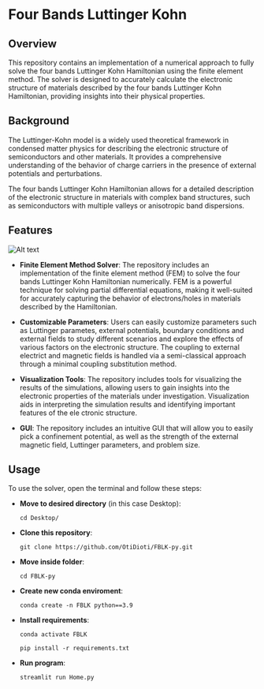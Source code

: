 # Four Bands Luttinger Kohn

## Overview

This repository contains an implementation of a numerical approach to fully solve the four bands Luttinger Kohn Hamiltonian using the finite element method. The solver is designed to accurately calculate the electronic structure of materials described by the four bands Luttinger Kohn Hamiltonian, providing insights into their physical properties.

## Background

The Luttinger-Kohn model is a widely used theoretical framework in condensed matter physics for describing the electronic structure of semiconductors and other materials. It provides a comprehensive understanding of the behavior of charge carriers in the presence of external potentials and perturbations.

The four bands Luttinger Kohn Hamiltonian allows for a detailed description of the electronic structure in materials with complex band structures, such as semiconductors with multiple valleys or anisotropic band dispersions.

## Features
![Alt text](/Images/ground_state_planar_geomety.png?raw=true "Optional Title")

* **Finite Element Method Solver**: The repository includes an implementation of the finite element method (FEM) to solve the four bands Luttinger Kohn Hamiltonian numerically. FEM is a powerful technique for solving partial differential equations, making it well-suited for accurately capturing the behavior of electrons/holes in materials described by the Hamiltonian.

* **Customizable Parameters**: Users can easily customize parameters such as Luttinger parametes, external potentials, boundary conditions and external fields to study different scenarios and explore the effects of various factors on the electronic structure. The coupling to external electrict and magnetic fields is handled via a semi-classical approach through a minimal coupling substitution method. 

* **Visualization Tools**: The repository includes tools for visualizing the results of the simulations, allowing users to gain insights into the electronic properties of the materials under investigation. Visualization aids in interpreting the simulation results and identifying important features of the ele ctronic structure.
* **GUI**: The repository includes an intuitive GUI that will allow you to easily pick a confinement potential, as well as the strength of the external magnetic field, Luttinger parameters, and problem size. 
## Usage

To use the solver, open the terminal and follow these steps:

* **Move to desired directory** (in this case Desktop):
    ```
    cd Desktop/
    ```
* **Clone this repository**:
  
  ```
  git clone https://github.com/OtiDioti/FBLK-py.git
  ```
* **Move inside folder**:
    ```
    cd FBLK-py
    ```
* **Create new conda enviroment**:
    ```
    conda create -n FBLK python==3.9
    ```
* **Install requirements**:
    ```
    conda activate FBLK
    ```
    ```
    pip install -r requirements.txt
    ```
* **Run program**:
    ```
    streamlit run Home.py
    ```
  



